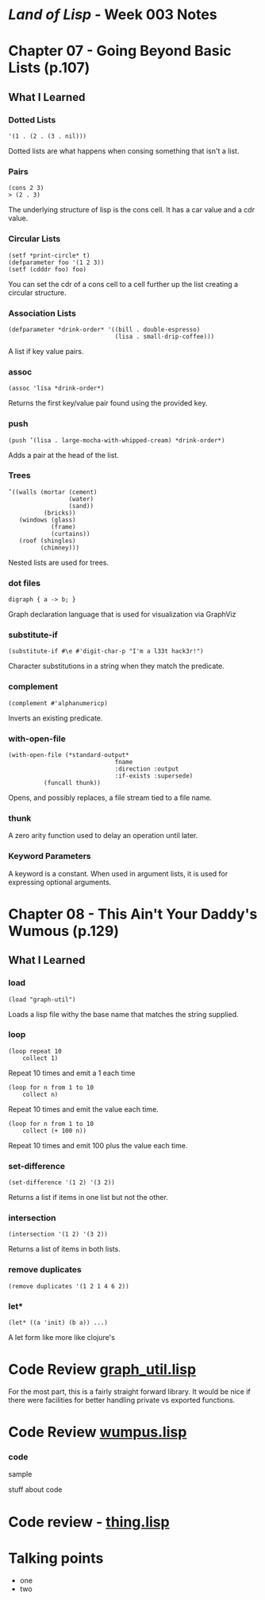 # _Land of Lisp_ - Week 003 Notes

# Chapter 07 - Going Beyond Basic Lists (p.107)

## What I Learned

### Dotted Lists
    '(1 . (2 . (3 . nil)))

Dotted lists are what happens when consing something that isn't a list.

### Pairs
    (cons 2 3)
    > (2 . 3)
    
The underlying structure of lisp is the cons cell.  It has a car value and a cdr value.

### Circular Lists
	(setf *print-circle* t)
	(defparameter foo '(1 2 3))
	(setf (cdddr foo) foo)

You can set the cdr of a cons cell to a cell further up the list creating a circular structure.
### Association Lists
    (defparameter *drink-order* '((bill . double-espresso)
                                  (lisa . small-drip-coffee)))
                                                          
A list if key value pairs.
 
 ### assoc

	(assoc 'lisa *drink-order*)
 
 Returns the first key/value pair found using the provided key.
 
 ### push

	(push ’(lisa . large-mocha-with-whipped-cream) *drink-order*)
 
 Adds a pair at the head of the list.
 
 ### Trees
 
 	’((walls (mortar (cement)
 				     (water)
 				     (sand))
 		      (bricks))
 	   (windows (glass)
 	   		    (frame)
 	   		    (curtains))
 	   (roof (shingles)
 	   	     (chimney)))
    
Nested lists are used for trees.

### dot files
    digraph { a -> b; }
 
Graph declaration language that is used for visualization via GraphViz 

### substitute-if
    (substitute-if #\e #'digit-char-p "I'm a l33t hack3r!")

Character substitutions in a string when they match the predicate.

### complement
    (complement #'alphanumericp)

Inverts an existing predicate.

### with-open-file
    (with-open-file (*standard-output*
                                  fname
                                  :direction :output
                                  :if-exists :supersede)
              (funcall thunk))
 
 Opens, and possibly replaces, a file stream tied to a file name.
 
 ### thunk
 
 A zero arity function used to delay an operation until later.
 
 ### Keyword Parameters
 
 A keyword is a constant.  When used in argument lists, it is used for expressing optional arguments.

# Chapter 08 - This Ain't Your Daddy's Wumous (p.129)

## What I Learned
 
### load
	(load "graph-util")

Loads a lisp file withy the base name that matches the string supplied.

### loop
	(loop repeat 10
		collect 1)

Repeat 10 times and emit a 1 each time

	(loop for n from 1 to 10
		collect n)

Repeat 10 times and emit the value each time.

	(loop for n from 1 to 10
		collect (+ 100 n))

Repeat 10 times and emit 100 plus the value each time.

###  set-difference
	(set-difference '(1 2) '(3 2))

Returns a list if items in one list but not the other.

###  intersection
	(intersection '(1 2) '(3 2))

Returns a list of items in both lists.

###  remove duplicates
	(remove duplicates '(1 2 1 4 6 2))

###  let*
	(let* ((a 'init) (b a)) ...)

A let form like more like clojure's

#  Code Review [graph_util.lisp](clisp/graph_util.lisp)

For the most part, this is a fairly straight forward library.  It would be nice if there were facilities for better handling private vs exported functions.

#  Code Review [wumpus.lisp](clisp/wumpus.lisp)





### code
  sample

stuff about code

# Code review - [thing.lisp](clisp\thing.lisp)

# Talking points

* one
* two
